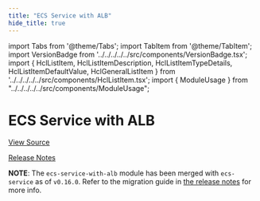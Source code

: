 ```yaml
---
title: "ECS Service with ALB"
hide_title: true
---
```


import Tabs from '@theme/Tabs';
import TabItem from '@theme/TabItem';
import VersionBadge from '../../../../../src/components/VersionBadge.tsx';
import { HclListItem, HclListItemDescription, HclListItemTypeDetails, HclListItemDefaultValue, HclGeneralListItem } from '../../../../../src/components/HclListItem.tsx';
import { ModuleUsage } from "../../../../../src/components/ModuleUsage";

<VersionBadge repoTitle="Amazon ECS" version="0.35.0" />

# ECS Service with ALB

<a href="https://github.com/gruntwork-io/terraform-aws-ecs/tree/main/modules/ecs-service-with-alb" className="link-button" title="View the source code for this module in GitHub.">View Source</a>

<a href="https://github.com/gruntwork-io/terraform-aws-ecs/releases?q=" className="link-button" title="Release notes for only the service catalog versions which impacted this service.">Release Notes</a>

**NOTE**: The `ecs-service-with-alb` module has been merged with `ecs-service` as of `v0.16.0`. Refer to the migration
guide in [the release notes](https://github.com/gruntwork-io/terraform-aws-ecs/releases/tag/v0.16.0) for more info.


<!-- ##DOCS-SOURCER-START
{
  "originalSources": [
    "https://github.com/gruntwork-io/terraform-aws-ecs/tree/main/modules/ecs-service-with-alb/readme.md",
    "https://github.com/gruntwork-io/terraform-aws-ecs/tree/main/modules/ecs-service-with-alb/variables.tf",
    "https://github.com/gruntwork-io/terraform-aws-ecs/tree/main/modules/ecs-service-with-alb/outputs.tf"
  ],
  "sourcePlugin": "module-catalog-api",
  "hash": "a8a8d392f8a3440004fc787866cb29ac"
}
##DOCS-SOURCER-END -->
